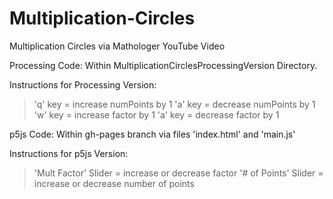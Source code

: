 # Multiplication-Circles
Multiplication Circles via Mathologer YouTube Video

Processing Code: Within MultiplicationCirclesProcessingVersion Directory.

Instructions for Processing Version:
> 'q' key = increase numPoints by 1
> 'a' key = decrease numPoints by 1
> 'w' key = increase factor by 1
> 'a' key = decrease factor by 1

p5js Code: Within gh-pages branch via files 'index.html' and 'main.js'

Instructions for p5js Version:
> 'Mult Factor' Slider = increase or decrease factor
> '# of Points' Slider = increase or decrease number of points

